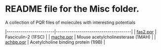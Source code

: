 README file for the Misc folder.
==================================================================

A collection of PQR files of molecules with interesting potentials

|------------------------|--------------------------------------|
| [fas2.pqr](fas2.pqr)   | Fasciculin-2 (1FSC)                  |
| [mache.pqr](mache.pqr) | Mouse acetylcholinesterase (1MAH)    |
| [achbp.pqr](achbp.pqr) | Acetylcholine binding protein (1I9B) |


